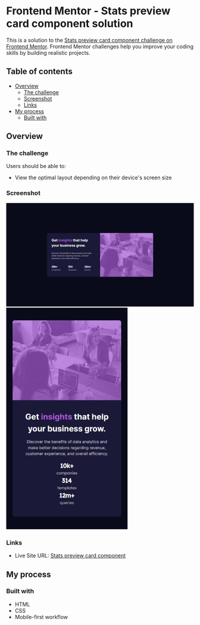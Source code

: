 # Frontend Mentor - Stats preview card component solution

This is a solution to the [Stats preview card component challenge on Frontend Mentor](https://www.frontendmentor.io/challenges/stats-preview-card-component-8JqbgoU62). Frontend Mentor challenges help you improve your coding skills by building realistic projects. 

## Table of contents

- [Overview](#overview)
  - [The challenge](#the-challenge)
  - [Screenshot](#screenshot)
  - [Links](#links)
- [My process](#my-process)
  - [Built with](#built-with)

## Overview

### The challenge

Users should be able to:

- View the optimal layout depending on their device's screen size

### Screenshot

![](https://github.com/AnDel55/stats-preview-card-component/blob/main/screenshots/desktop.jpeg)
![](https://github.com/AnDel55/stats-preview-card-component/blob/main/screenshots/mobile.jpeg)

### Links

- Live Site URL: [Stats preview card component](https://anel-stats-preview-card-component.netlify.app)

## My process

### Built with

- HTML
- CSS
- Mobile-first workflow